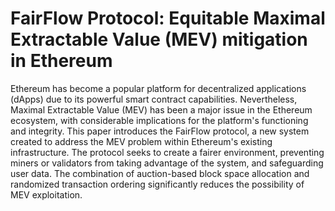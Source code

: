 # FairFlow Protocol: Equitable Maximal Extractable Value (MEV) mitigation in Ethereum

Ethereum has become a popular platform for decentralized applications (dApps) due to its powerful smart contract capabilities. Nevertheless, Maximal Extractable Value (MEV) has been a major issue in the Ethereum ecosystem, with considerable implications for the platform's functioning and integrity. This paper introduces the FairFlow protocol, a new system created to address the MEV problem within Ethereum's existing infrastructure. The protocol seeks to create a fairer environment, preventing miners or validators from taking advantage of the system, and safeguarding user data. The combination of auction-based block space allocation and randomized transaction ordering significantly reduces the possibility of MEV exploitation.
